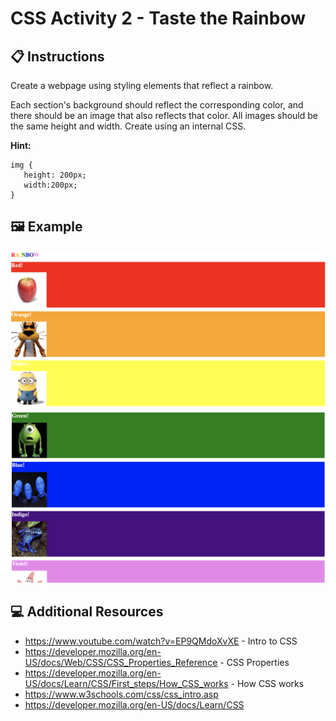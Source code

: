 # CSS Activity 2 - Taste the Rainbow

## 📋 Instructions

Create a webpage using styling elements that reflect a rainbow.

Each section's background should reflect the corresponding color, and
there should be an image that also reflects that color. All images should be the same height and width. Create using an internal CSS. 

**Hint:**

```
img {
   height: 200px;
   width:200px;
}
```

## 🖼️ Example

![](../../../Assets/CSS/rainbow.png)
![](../../../Assets/CSS/rainbow2.png)

## 💻 Additional Resources

- https://www.youtube.com/watch?v=EP9QMdoXvXE - Intro to CSS
- https://developer.mozilla.org/en-US/docs/Web/CSS/CSS_Properties_Reference - CSS Properties
- https://developer.mozilla.org/en-US/docs/Learn/CSS/First_steps/How_CSS_works - How CSS works
- https://www.w3schools.com/css/css_intro.asp
- https://developer.mozilla.org/en-US/docs/Learn/CSS